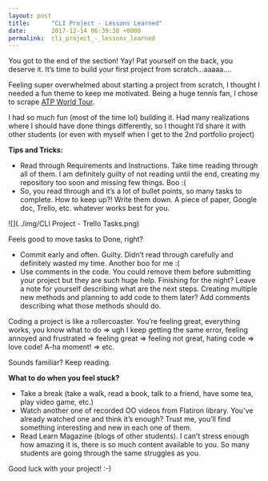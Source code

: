 ```yaml
---
layout: post
title:      "CLI Project - Lessons Learned"
date:       2017-12-14 06:39:38 +0000
permalink:  cli_project_-_lessons_learned
---
```



You got to the end of the section! Yay! Pat yourself on the back, you deserve it.
It’s time to build your first project from scratch...aaaaa….

Feeling super overwhelmed about starting a project from scratch, I thought I needed a fun theme to keep me motivated. Being a huge tennis fan, I chose to scrape [ATP World Tour](http://www.atpworldtour.com/). 

I had so much fun (most of the time lol) building it. Had many realizations where I should have done things differently, so I thought I’d share it with other students (or even with myself when I get to the 2nd portfolio project)

**Tips and Tricks:**

* Read through Requirements and Instructions. Take time reading through all of them. I am definitely guilty of not reading until the end, creating my repository too soon and missing few things. Boo :(
* So, you read through and it’s a lot of bullet points, so many tasks to complete. How to keep up?! Write them down. A piece of paper, Google doc, Trello, etc. whatever works best for you. 

![](../img/CLI Project - Trello Tasks.png)

Feels good to move tasks to Done, right? 

* Commit early and often. Guilty. Didn’t read through carefully and definitely wasted my time. Another boo for me :(
* Use comments in the code. You could remove them before submitting your project but they are such huge help. Finishing for the night? Leave a note for yourself describing what are the next steps. Creating multiple new methods and planning to add code to them later? Add comments describing what those methods should do. 

Coding a project is like a rollercoaster. You’re feeling great, everything works, you know what to do => ugh I keep getting the same error, feeling annoyed and frustrated => feeling great => feeling not great, hating code => love code! A-ha moment! => etc. 

Sounds familiar? Keep reading.

**What to do when you feel stuck?**

* Take a break (take a walk, read a book, talk to a friend, have some tea, play video game, etc.)
* Watch another one of recorded OO videos from Flatiron library. You’ve already watched one and think it’s enough? Trust me, you’ll find something interesting and new in each one of them. 
* Read Learn Magazine (blogs of other students). I can’t stress enough how amazing it is, there is so much content available to you. So many students are going through the same struggles as you.

Good luck with your project! :-)



